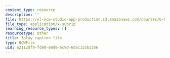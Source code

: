 ```yaml
---
content_type: resource
description: ''
file: https://ol-ocw-studio-app-production.s3.amazonaws.com/courses/6-01sc-introduction-to-electrical-engineering-and-computer-science-i-spring-2011/a2112df9fd90e8d96c9d6dac155b2356_dAZ-i9MsbRM.srt
file_type: application/x-subrip
learning_resource_types: []
resourcetype: Other
title: 3play caption file
type: OCWFile
uid: a2112df9-fd90-e8d9-6c9d-6dac155b2356
---
```

